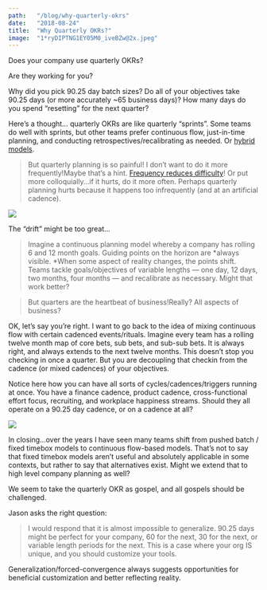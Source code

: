 ```yaml
---
path:	"/blog/why-quarterly-okrs"
date:	"2018-08-24"
title:	"Why Quarterly OKRs?"
image:	"1*ryDIPTNG1EY05M0_iveBZw@2x.jpeg"
---
```


Does your company use quarterly OKRs?

Are they working for you?

Why did you pick 90.25 day batch sizes? Do all of your objectives take 90.25 days (or more accurately ~65 business days)? How many days do you spend “resetting” for the next quarter?

Here’s a thought… quarterly OKRs are like quarterly “sprints”. Some teams do well with sprints, but other teams prefer continuous flow, just-in-time planning, and conducting retrospectives/recalibrating as needed. Or [hybrid models](https://hackernoon.com/flow-decoupling-cadences-and-fixed-length-sprints-3eac1428ad73).


> But quarterly planning is so painful! I don’t want to do it more frequently!Maybe that’s a hint. [Frequency reduces difficulty](https://martinfowler.com/bliki/FrequencyReducesDifficulty.html)! Or put more colloquially…if it hurts, do it more often. Perhaps quarterly planning hurts because it happens too infrequently (and at an artificial cadence).

![](/images/1*ryDIPTNG1EY05M0_iveBZw@2x.jpeg)

The “drift” might be too great…


> [](https://twitter.com/julianobs/status/1032932554976976896)Imagine a continuous planning model whereby a company has rolling 6 and 12 month goals. Guiding points on the horizon are *always visible. *When some aspect of reality changes, the points shift. Teams tackle goals/objectives of variable lengths — one day, 12 days, two months, four months — and recalibrate as necessary. Might that work better?


> But quarters are the heartbeat of business!Really? All aspects of business?

OK, let’s say you’re right. I want to go back to the idea of mixing continuous flow with certain cadenced events/rituals. Imagine every team has a rolling twelve month map of core bets, sub bets, and sub-sub bets. It is always right, and always extends to the next twelve months. This doesn’t stop you checking in once a quarter. But you are decoupling that checkin from the cadence (or mixed cadences) of your objectives.

Notice here how you can have all sorts of cycles/cadences/triggers running at once. You have a finance cadence, product cadence, cross-functional effort focus, recruiting, and workplace happiness streams. Should they all operate on a 90.25 day cadence, or on a cadence at all?

![](/images/1*x4lZJhR-MOktU2z9WtI1vA@2x.jpeg)

In closing…over the years I have seen many teams shift from pushed batch / fixed timebox models to continuous flow-based models. That’s not to say that fixed timebox models aren’t useful and absolutely applicable in some contexts, but rather to say that alternatives exist. Might we extend that to high level company planning as well?

We seem to take the quarterly OKR as gospel, and all gospels should be challenged.

Jason asks the right question:


> [](https://twitter.com/Jgoodhand/status/1032929934837202944)I would respond that it is almost impossible to generalize. 90.25 days might be perfect for your company, 60 for the next, 30 for the next, or variable length periods for the next. This is a case where your org IS unique, and you should customize your tools.

Generalization/forced-convergence always suggests opportunities for beneficial customization and better reflecting reality.

